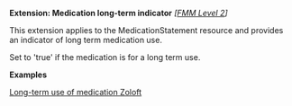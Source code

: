 **Extension: Medication long-term indicator**  *[[FMM Level 2](guidance.html)]*

This extension applies to the MedicationStatement resource and provides an indicator of long term medication use. 

Set to 'true' if the medication is for a long term use.

**Examples**

[Long-term use of medication Zoloft](MedicationStatement-MedicationStatementexample1.html)
